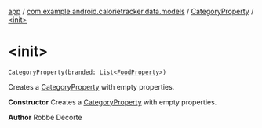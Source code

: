 [app](../../index.md) / [com.example.android.calorietracker.data.models](../index.md) / [CategoryProperty](index.md) / [&lt;init&gt;](./-init-.md)

# &lt;init&gt;

`CategoryProperty(branded: `[`List`](https://kotlinlang.org/api/latest/jvm/stdlib/kotlin.collections/-list/index.html)`<`[`FoodProperty`](../-food-property/index.md)`>)`

Creates a [CategoryProperty](index.md) with empty properties.

**Constructor**
Creates a [CategoryProperty](index.md) with empty properties.

**Author**
Robbe Decorte

